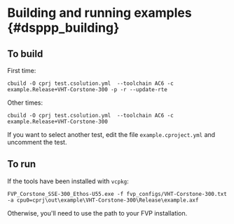 # Building and running examples {#dsppp_building}

## To build

First time:

```shell
cbuild -O cprj test.csolution.yml  --toolchain AC6 -c example.Release+VHT-Corstone-300 -p -r --update-rte

```

Other times:

```shell
cbuild -O cprj test.csolution.yml  --toolchain AC6 -c example.Release+VHT-Corstone-300
```

If you want to select another test, edit the file `example.cproject.yml` and uncomment the test.

## To run

If the tools have been installed with `vcpkg`:

```
FVP_Corstone_SSE-300_Ethos-U55.exe -f fvp_configs/VHT-Corstone-300.txt -a cpu0=cprj\out\example\VHT-Corstone-300\Release\example.axf
```

Otherwise, you'll need to use the path to your FVP installation.

